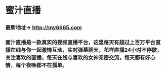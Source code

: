 # 蜜汁直播
### 最新地址→ http://my6665.com

### 蜜汁直播是一款真实的视频直播平台，这里每天有超过上百万平台直播在线与你一起激情互动，实时弹幕聊天，花样直播24小时不停歇，关注喜欢的直播，每天在线与喜欢的女神亲密交流，每天都有好心情，每个夜晚都不在孤单。
